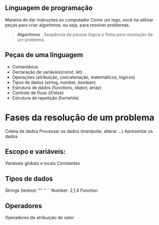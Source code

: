 ## Linguagem de programação

Maneira de dar instruções ao computador 
Como um lego, você ira utilizar peças para criar algoritmos, ou seja, para resolver problemas.

  >  **Algoritmos** : Sequência de passos lógica e finita para resolução de um problema.

## Peças de uma linguagem

- Comentários
- Declaração de variáveis(const, let)
- Operações (atribuição, concatenação, matemáticos, lógicos)
- Tipos de dados (string, number, boolean)
- Estrutura de dados (functions, object, array)
- Controle de fluxo (if/else)
- Estrutura de repetição (for/while)
# Fases da resolução de um problema

Coleta de dados
Processar os dados (manipular, alterar ...)
Apresentar os dados

## Escopo e variáveis:

Variáveis globais e locais
Constantes

## Tipos de dados

Strings (textos): "" '' ``
Number: 2,1,4
Function

## Operadores

Operadores de atribuição de valor 